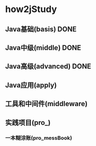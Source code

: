 # how2jStudy

## Java基础(basis) DONE

## Java中级(middle) DONE

## Java高级(advanced) DONE

## Java应用(apply)

## 工具和中间件(middleware)

## 实践项目(pro_)

### 一本糊涂账(pro_messBook)